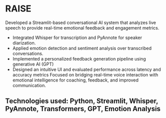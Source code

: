 # RAISE

Developed a Streamlit-based conversational AI system that analyzes live speech to provide real-time emotional feedback and engagement metrics.  
-  Integrated Whisper for transcription and PyAnnote for speaker diarization.
-  Applied emotion detection and sentiment analysis over transcribed conversations.
-  Implemented a personalized feedback generation pipeline using generative AI (GPT)
-  Designed an intuitive UI and evaluated performance across latency and accuracy metrics  Focused on bridging real-time voice interaction with emotional intelligence for coaching, feedback, and improved 
    communication.


## Technologies used: Python, Streamlit, Whisper, PyAnnote, Transformers, GPT, Emotion Analysis

